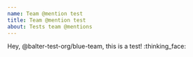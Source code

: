 ```yaml
---
name: Team @mention test
title: Team @mention test
about: Tests team @mentions
---
```


Hey, @balter-test-org/blue-team, this is a test! :thinking_face:
